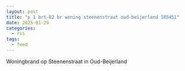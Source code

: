 ```yaml
---
layout: post
title: "p 1 brt-02 br woning steenenstraat oud-beijerland 185451"
date: 2025-01-29
categories: 
  - rss
tags: 
  - feed
---
```


Woningbrand op Steenenstraat in Oud-Beijerland
